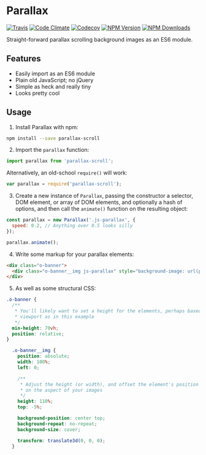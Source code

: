 Parallax
========

[![Travis](https://img.shields.io/travis/angusfretwell/parallax.svg)](https://travis-ci.org/angusfretwell/parallax)
[![Code Climate](https://img.shields.io/codeclimate/github/angusfretwell/parallax.svg)](https://codeclimate.com/github/angusfretwell/parallax)
[![Codecov](https://img.shields.io/codecov/c/github/angusfretwell/parallax.svg)](https://codecov.io/github/angusfretwell/parallax)
[![NPM Version](http://img.shields.io/npm/v/parallax-scroll.svg)](https://www.npmjs.org/package/parallax-scroll)
[![NPM Downloads](https://img.shields.io/npm/dm/parallax-scroll.svg)](https://www.npmjs.org/package/parallax-scroll)

Straight-forward parallax scrolling background images as an ES6 module.

Features
--------

* Easily import as an ES6 module
* Plain old JavaScript; no jQuery
* Simple as heck and really tiny
* Looks pretty cool

Usage
-----

1. Install Parallax with npm:

  ```sh
  npm install --save parallax-scroll
  ```

2. Import the `parallax` function:

  ```js
  import parallax from 'parallax-scroll';
  ```

  Alternatively, an old-school `require()` will work:

  ```js
  var parallax = require('parallax-scroll');
  ```

3. Create a new instance of `Parallax`, passing the constructor a selector, DOM element, or array of DOM elements, and optionally a hash of options, and then call the `animate()` function on the resulting object:

  ```js
  const parallax = new Parallax('.js-parallax', {
    speed: 0.2, // Anything over 0.5 looks silly
  });

  parallax.animate();
  ```

4. Write some markup for your parallax elements:

  ```html
  <div class="o-banner">
    <div class="o-banner__img js-parallax" style="background-image: url(path/to/some/img.jpg);"></div>
  </div>
  ```

5. As well as some structural CSS:

  ```css
  .o-banner {
    /**
     * You'll likely want to set a height for the elements, perhaps based on the
     * viewport as in this example
     */
    min-height: 70vh;
    position: relative;
  }

    .o-banner__img {
      position: absolute;
      width: 100%;
      left: 0;

      /**
       * Adjust the height (or width), and offset the element's position based
       * on the aspect of your images
       */
      height: 110%;
      top: -5%;

      background-position: center top;
      background-repeat: no-repeat;
      background-size: cover;

      transform: translate3d(0, 0, 0);
    }
  ```
